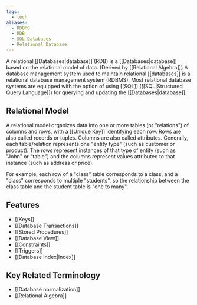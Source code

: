 ```yaml
---
tags:
  - tech
aliases:
  - RDBMS
  - RDB
  - SQL Databases
  - Relational Database
---
```

A relational [[Databases|database]] (RDB) is a [[Databases|database]] based on the relational model of data. 
(Derived by [[Relational Algebra]])
A database management system used to maintain relational [[databases]] is a relational database management system (RDBMS).
Most relational database systems are equipped with the option of using [[SQL]] ([[SQL|Structured Query Language]]) for querying and updating the [[Databases|database]].


## Relational Model

A relational model organizes data into one or more tables (or "relations") of columns and rows, with a [[Unique Key]] identifying each row.
Rows are also called records or tuples.
Columns are also called attributes.
Generally, each table/relation represents one "entity type" (such as customer or product).
The rows represent instances of that type of entity (such as "John" or "table") and the columns represent values attributed to that instance (such as address or price).

For example, each row of a "class" table corresponds to a class, and a "class" corresponds to multiple "students", so the relationship between the class table and the student table is "one to many".

## Features
- [[Keys]]
- [[Database Transactions]]
- [[Stored Procedures]]
- [[Database View]]
- [[Constraints]]
- [[Triggers]]
- [[Database Index|Index]]

## Key Related Terminology
- [[Database normalization]]
- [[Relational Algebra]]